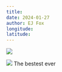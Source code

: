 ```yaml
---
title: 
date: 2024-01-27
author: EJ Fox
longitude: 
latitude: 
---
```


<img class="w-full h-auto inline-block" src="/handdrawn__Beacon.svg"/>

![](/handdrawn__Beacon.svg)
The bestest ever